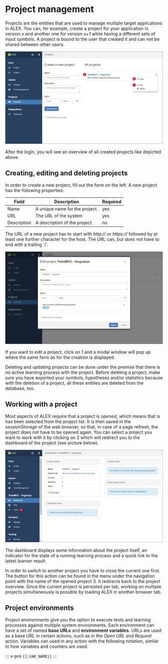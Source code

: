 # Project management

Projects are the entities that are used to manage multiple target applications in ALEX. 
You can, for example, create a project for your application in version *x* and another one for version *x+1* while having a different sets of input symbols.
A project is bound to the user that created it and can not be shared between other users.

![Overview](./assets/overview.jpg)

After the login, you will see an overview of all created projects like depicted above.


## Creating, editing and deleting projects

In order to create a new project, fill out the form on the left. 
A new project has the following properties:

| Field       | Description                                                                            | Required |
|-------------|----------------------------------------------------------------------------------------|----------|
| Name        | A unique name for the  project.                                                        | yes      |
| URL         | The URL of the system                                                                  | yes      |
| Description | A description of the  project.                                                         | no       |

The URL of a new project has to start with *http://* or *https://* followed by at least one further character for the host. 
The URL can, but does not have to end with a trailing '/'. 

![Settings](./assets/settings.jpg)

If you want to edit a project, click on <span class="label">1</span> and a modal window will pop up where the same form as for the creation is displayed.

Deleting and updating projects can be done under the premise that there is no active learning process with the project.
Before deleting a project, make sure you have exported your symbols, hypotheses and/or statistics because with the deletion of a project, all these entities are deleted from the database, too.


## Working with a project

Most aspects of ALEX require that a project is *opened*, which means that is has been selected from the project list. 
It is then saved in the *sessionStorage* of the web browser, so that, in case of a page refresh, the project does not have to be opened again. 
You can select a project you want to work with it by clicking on <span class="label">2</span> which will redirect you to the dashboard of the project (see picture below).

![Dashboard](./assets/dashboard.jpg)

The dashboard displays some information about the project itself, an indicator for the state of a running learning process and a quick link to the latest learner result.

In order to switch to another project you have to close the current one first. 
The button for this action can be found in the menu under the navigation point with the name of the opened project <span class="label">3</span>. 
It redirects back to the project overview. 
Since the current project is persisted per tab, working on multiple projects simultaneously is possible by loading ALEX in another browser tab.


## Project environments

Project environments give you the option to execute tests and learning processes against multiple system environments.
Each environment can have a set of named **base URLs** and **environment variables**.
URLs are used as a base URL in certain actions, such as in the *Open URL* and *Request* action.
Variables can used in any action with the following notation, similar to how variables and counters are used: 

::: v-pre
`{{:VAR_NAME}}`
:::